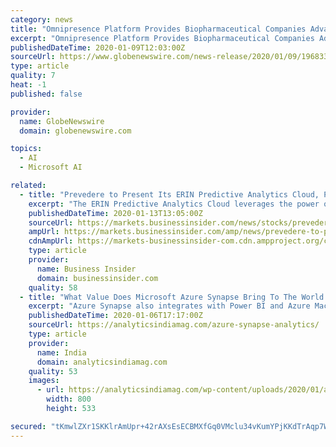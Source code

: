 ```yaml
---
category: news
title: "Omnipresence Platform Provides Biopharmaceutical Companies Advanced Analytics, AI and Cloud Innovations Powered by Microsoft"
excerpt: "Omnipresence Platform Provides Biopharmaceutical Companies Advanced Analytics, AI and Cloud Innovations Powered by Microsoft"
publishedDateTime: 2020-01-09T12:03:00Z
sourceUrl: https://www.globenewswire.com/news-release/2020/01/09/1968338/0/en/Syneos-Health-Announces-Strategic-Collaboration-and-Investment-in-Indegene-Omnipresence-and-the-Company-s-Next-Generation-CRM-and-Omnichannel-Engagement-SaaS-Platform.html
type: article
quality: 7
heat: -1
published: false

provider:
  name: GlobeNewswire
  domain: globenewswire.com

topics:
  - AI
  - Microsoft AI

related:
  - title: "Prevedere to Present Its ERIN Predictive Analytics Cloud, Powered by Microsoft Azure, at Microsoft Showcase during NRF 2020"
    excerpt: "The ERIN Predictive Analytics Cloud leverages the power of Azure Machine Learning to rapidly analyze and deliver insights from vast volumes of data streamed daily from hundreds of global sources."
    publishedDateTime: 2020-01-13T13:05:00Z
    sourceUrl: https://markets.businessinsider.com/news/stocks/prevedere-to-present-its-erin-predictive-analytics-cloud-powered-by-microsoft-azure-at-microsoft-showcase-during-nrf-2020-1028812725
    ampUrl: https://markets.businessinsider.com/amp/news/prevedere-to-present-its-erin-predictive-analytics-cloud-powered-by-microsoft-azure-at-microsoft-showcase-during-nrf-2020-1028812725
    cdnAmpUrl: https://markets-businessinsider-com.cdn.ampproject.org/c/s/markets.businessinsider.com/amp/news/prevedere-to-present-its-erin-predictive-analytics-cloud-powered-by-microsoft-azure-at-microsoft-showcase-during-nrf-2020-1028812725
    type: article
    provider:
      name: Business Insider
      domain: businessinsider.com
    quality: 58
  - title: "What Value Does Microsoft Azure Synapse Bring To The World Of Analytics?"
    excerpt: "Azure Synapse also integrates with Power BI and Azure Machine Learning to gain insights for all users, all the way from data scientists to the business users using Power BI. Microsoft also said Synapse partner ecosystem that includes Databricks ..."
    publishedDateTime: 2020-01-06T17:17:00Z
    sourceUrl: https://analyticsindiamag.com/azure-synapse-analytics/
    type: article
    provider:
      name: India
      domain: analyticsindiamag.com
    quality: 53
    images:
      - url: https://analyticsindiamag.com/wp-content/uploads/2020/01/azure-synapse-analytics-microsoft.jpg
        width: 800
        height: 533

secured: "tKmwlZXr1SKKlrAmUpr+42rAXsEsECBMXfGq0VMclu34vKumYPjKKdTrAqp7WthRTwIZYd6NcJLQZEfGt5Bfh84JawMiAgFMWNnKHjFG/CrpkgYrBbiPAEOIeudk1lmWzOXRxbAwO8s3sKJb2PYzGUXylW7QK/Sch8Tp0Gji2eu6jcLmWwTupgo6IFFkiwB1I+pv+Vo8rsU8OoqsKejHPCvOFId/GgEkUUlHR/K/i5VlK+ni1tBETnTLO0UNgcQbusGv0hUpoGiD0F59Eht0asgc0F60J4EQDzd63mB+vHA=;f7DSj85lAHUt/yvFsPKtpA=="
---
```


